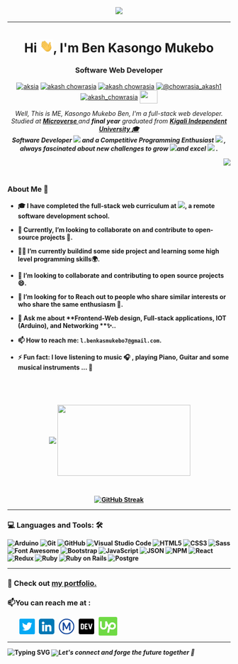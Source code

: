 <p align="center">
  <img src="https://github.com/thompsonemerson/thompsonemerson/raw/master/cover-thompson.png" height="200"/>
</p>
<hr>
<h1 align="center">Hi <img src="https://raw.githubusercontent.com/ABSphreak/ABSphreak/master/gifs/Hi.gif" width="30px">, I'm Ben Kasongo Mukebo </h1>
<h3 align="center">Software Web Developer</h3>
<p align="center">
<a href="https://www.linkedin.com/in/kasongo-mukebo-ben/" target="blank"><img align="center" src="https://cdn.jsdelivr.net/npm/simple-icons@3.0.1/icons/linkedin.svg" alt="aksia" height="30" width="40" /></a>
<a href="https://angel.co/u/benmukebo" target="blank"><img align="center" src="https://cdn.jsdelivr.net/npm/simple-icons@3.0.1/icons/angellist.svg" alt="akash chowrasia" height="30" width="40" /></a>
<a href="https://medium.com/@benmukebo" target="blank"><img align="center" src="https://cdn.jsdelivr.net/npm/simple-icons@3.0.1/icons/medium.svg" alt="akash chowrasia" height="30" width="40" /></a>
<a href="https://www.hackerrank.com/Ben_Mukebo" target="blank"><img align="center" src="https://cdn.jsdelivr.net/npm/simple-icons@3.0.1/icons/hackerrank.svg" alt="@chowrasia_akash1" height="30" width="40" /></a>
<a href="https://twitter.com/BenMukebo" target="blank"><img align="center" src="https://cdn.jsdelivr.net/npm/simple-icons@3.0.1/icons/twitter.svg" alt="akash_chowrasia" height="30" width="40" /></a>
<a href = "https://mail.google.com/mail/&ogbl"><img align="center" src="https://simpleicons.org/icons/gmail.svg" height="30" width="40" /></a>
</p>


<p align="center">
  <em>
    Well, This is ME, Kasongo Mukebo Ben, I'm a full-stack web developer. Studied at <a href="https://www.microverse.org/"> <b> Microverse </b> </a> and <b>final year</b> graduated from <a href="https://www.ulk.ac.rw/"> <b>Kigali Independent University 🎓 <br></a>
    <b>Software Developer</b> <img src="https://github.com/TheDudeThatCode/TheDudeThatCode/blob/master/Assets/Developer.gif" width="30px"> and a <b>Competitive Programming Enthusiast</b>&nbsp;<img src="https://github.com/TheDudeThatCode/TheDudeThatCode/blob/master/Assets/Designer.gif" width="36px">&nbsp,<br>always <b>
fascinated</b>
    about new challenges to 
    <b>grow</b> <img src="https://github.com/TheDudeThatCode/TheDudeThatCode/blob/master/Assets/Rocket.gif" width="18px">and 
    <b>excel</b> <img src="https://github.com/TheDudeThatCode/TheDudeThatCode/blob/master/Assets/Medal.gif" width="20px">&nbsp.
  </em> 
  <br>
  <div align="right">
    <img src="https://komarev.com/ghpvc/?username=BenMukebo&color=3f37c9">
  </div>
  <br>  

<!--   <summary><h2>What I currently do</h2></summary> -->
 ### About Me :man:
    
- 🎓 I have completed the full-stack web curriculum at <a href="https://www.microverse.org/"> ![](https://img.shields.io/badge/Microverse-blueviolet)</a>, a remote software development school.
- 🔭 Currently, I’m looking to collaborate on and contribute to open-source projects 🥅.
- 👨‍💻  I’m currently buildind some side project and learning some high level programming skills🌍️.
- 👯 I’m looking to collaborate and contributing to open source projects😄.
- 🤔 I’m looking for to Reach out to people who share similar interests or who share the same enthusiasm 🌱.
- 💬 Ask me about **Frontend-Web design, Full-stack applications, IOT (Arduino), and Networking **✨️.. 
- 📫 How to reach me: `l.benkasmukebo7@gmail.com`.
- ⚡ Fun fact: I love listening to music 🎧 , playing Piano, Guitar and some musical instruments ... 🎵 
    
    <br>
</p>
<br>

<!-- <p align="center">&nbsp;<img align="center" src="https://github-readme-stats.vercel.app/api?username=BenMukebo&show_icons=true&locale=en" alt="akash-chowrasia" width="410" />
<img align="center" src="https://github-readme-stats.vercel.app/api/top-langs?username=BenMukebo&show_icons=true&locale=en&layout=compact" alt="akash-chowrasia" /></p>
 -->
<p align="center">&nbsp;<img align="center" width="420" src="https://github-readme-stats-eight-theta.vercel.app/api?username=BenMukebo&show_icons=true&theme=nightowl&count_private=true" />
<img align="center" height="160" width="300" src="https://github-readme-stats.vercel.app/api/top-langs/?username=BenMukebo&layout=compact&langs_count=6&show_icons=true&theme=nightowl" /></p>

<br />

<p align="center">
  <a href="https://git.io/streak-stats">
    <img src="https://streak-stats.demolab.com/?user=BenMukebo&theme=blue-green&card_width=800" alt="GitHub Streak">
  </a>
</p>

<hr>

 ###  💻 **Languages and Tools:** 🛠️<br>

![Arduino](https://img.shields.io/badge/-Arduino-000000?style=flat&logo=arduino&logoColor=blue)
![Git](https://img.shields.io/badge/-Git-000000?style=flat&logo=git&logoColor=F05032&labelColor=ffffff)
![GitHub](https://img.shields.io/badge/-GitHub-000000?style=flat&logo=github&logoColor=000000&labelColor=ffffff)
![Visual Studio Code](https://img.shields.io/badge/-VSCode-000000?style=flat&logo=visual-studio-code&labelColor=007ACC)
![HTML5](https://img.shields.io/badge/-HTML5-000000?style=flat&logo=html5&logoColor=ffffff&labelColor=E34F26)
![CSS3](https://img.shields.io/badge/-CSS3-000000?style=flat&logo=css3&logoColor=ffffff&labelColor=1572B6) 
![Sass](https://img.shields.io/badge/-Sass-000000?style=flat&logo=sass&logoColor=ffffff&labelColor=%23CC6699)
![Font Awesome](https://img.shields.io/badge/-font%20awesome-000000?style=flat&logo=font-awesome&logoColor=339AF0&labelColor=ffffff)
![Bootstrap](https://img.shields.io/badge/-Bootstrap-000000?style=flat&logo=bootstrap&logoColor=ffffff&labelColor=563D7C)
![JavaScript](https://img.shields.io/badge/-JavaScript-000000?style=flat&logo=javascript)
![JSON](https://img.shields.io/badge/-JSON-000000?style=flat&logo=json&logoColor=000000&labelColor=ffffff)
![NPM](https://img.shields.io/badge/-NPM-000000?style=flat&logo=NPM)
![React](https://img.shields.io/badge/-React-000000?style=flat&logo=react)
![Redux](https://img.shields.io/badge/-Redux-000000?style=flat&logo=Redux&logoColor=violet)
![Ruby](https://img.shields.io/badge/-Ruby-000000?style=flat&logo=ruby&logoColor=red)
![Ruby on Rails](https://img.shields.io/badge/-Ruby_on_Rails-000000?style=flat&logo=ruby-on-rails&logoColor=blue)
![Postgre](https://img.shields.io/badge/PostgreSQL-316192?style=for-the-badge&logo=postgresql&logoColor=white)

<hr>

### 🚀 Check out [my portfolio.](https://www.benmukebo.me/)

<!-- <h2 align="left"><b>Connect with me</b> 📫</h2> -->
### <p align="left">📫<b>You can reach me at :</p>
<p align="left">
&nbsp; &nbsp; &nbsp; &nbsp; <a href="https://twitter.com/BenMukebo" target="_blank"><img align="center" src="./images/twitter.png" alt="twitter" width="35" /></a> &nbsp;
<a href="https://www.linkedin.com/in/kasongo-mukebo-ben/" target="_blank"><img align="center" src="./images/linkedin.png" alt="linkedin" width="35" /></a> &nbsp;
<a href="https://benmukebo.medium.com/" target="_blank"><img align="center" src="./images/medium1.png" alt="dev community" width="35" /></a> &nbsp;
<a href="https://dev.to/benmukebo" target="_blank"><img align="center" src="./images/dev.png" alt="dev community" width="35" /></a> &nbsp;
<a href="https://www.upwork.com/freelancers/~019e45748f6b71433b" target="_blank"><img align="center" src="./images/upwork.png" alt="upwork community" width="42" /></a>
</p>

<!-- [![Connect on LinkedIn](https://img.shields.io/badge/--linkedin?label=LinkedIn&logo=LinkedIn&style=social)](https://www.linkedin.com/in/kasongo-mukebo-ben/)
[![Follow on Twitter](https://img.shields.io/badge/--twitter?label=Twitter&logo=Twitter&style=social)](https://twitter.com/BenMukebo)
[![AngelList](https://img.shields.io/badge/--AngelList?label=AngelList&logo=AngelList&style=social)](https://angel.co/u/benmukebo)
[![Medium](https://img.shields.io/badge/--Medium?label=Medium&logo=medium&style=social)](https://medium.com/@benmukebo)
[![Send me email](https://img.shields.io/badge/--gmail?label=Gmail&logo=Gmail&style=social)](https://mail.google.com/mail/&ogbl)
<a target="_blank" 
   href="https://wa.me/+250784165613"><img 
src="https://img.shields.io/badge/--whatsApp?label=WhatsApp&logo=WhatsApp&style=social"></img>
</a>
[![GitHub](https://img.shields.io/badge/--github?label=GitHub&logo=GitHub&style=social)](https://github.com/BenMukebo) -->
<!-- https://img.shields.io/badge/GitLab-330F63?style=for-the-badge&logo=gitlab&logoColor=white -->


___
<!-- <br> -->
<!-- 🤓 **Interested:** <br> -->
  ![Typing SVG](https://readme-typing-svg.herokuapp.com?color=6667AB&center=true&vCenter=true&lines=A+%E2%AD%90++on+my+repo+is+appreciated!;Thanks+for+visiting+my+profile+%F0%9F%98%83;Happy+coding!+%F0%9F%9A%80)
<img align="center" src="https://media.giphy.com/media/LnQjpWaON8nhr21vNW/giphy.gif" width="50"><em>Let's connect and forge the future together 🚀 <em>
<!-- https://github.com/anuraghazra/github-readme-stats -->

